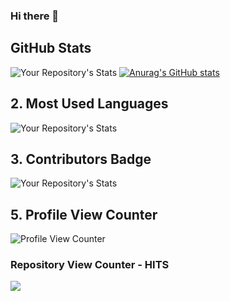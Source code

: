 ### Hi there 👋

<!--
**dzprojects/dzprojects** is a ✨ _special_ ✨ repository because its `README.md` (this file) appears on your GitHub profile.

Here are some ideas to get you started:

- 🔭 I’m currently working on ...
- 🌱 I’m currently learning ...
- 👯 I’m looking to collaborate on ...
- 🤔 I’m looking for help with ...
- 💬 Ask me about ...
- 📫 How to reach me: ...
- 😄 Pronouns: ...
- ⚡ Fun fact: ...
-->

## GitHub Stats
![Your Repository's Stats](https://github-readme-stats.vercel.app/api?username=dzprojects&show_icons=true)
[![Anurag's GitHub stats](https://github-readme-stats.vercel.app/api?username=dzprojects)](https://github.com/anuraghazra/github-readme-stats)

## 2. Most Used Languages
![Your Repository's Stats](https://github-readme-stats.vercel.app/api/top-langs/?username=dzprojects&theme=blue-green)
## 3. Contributors Badge
![Your Repository's Stats](https://contrib.rocks/image?repo=dzprojects/private)
## 5. Profile View Counter
![Profile View Counter](https://komarev.com/ghpvc/?username=dzprojects)
### Repository View Counter - HITS
<a href="https://hits.seeyoufarm.com"><img src="https://hits.seeyoufarm.com/api/count/incr/badge.svg?url=https%3A%2F%2Fgithub.com%2Fdzprojects%2Fdzprojects&count_bg=%2379C83D&title_bg=%23555555&icon=&icon_color=%23E7E7E7&title=hits&edge_flat=false"/></a>
